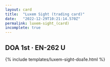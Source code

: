 ```yaml
---
layout: card
title:  "Luxem Sight (trading card)"
date:   "2022-12-29T10:21:14.570Z"
permalink: luxem-sight_(card)
incomplete: true
---
```


## DOA 1st &middot; EN-262 U

{% include templates/luxem-sight-doa1e.html %}
